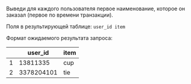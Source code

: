 Выведи для каждого пользователя первое наименование, которое он заказал (первое по времени транзакции).

Поля в результирующей таблице:
`user_id
item`

Формат ожидаемого результата запроса:

|   | user_id | item |
|---| -------- |-------|
| 1 | 13811335 | cup     |
| 2 | 3378204101 | tie    |